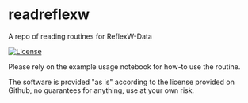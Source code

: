 # readreflexw
A repo of reading routines for ReflexW-Data

[![License](https://img.shields.io/github/license/GGDRriedel/readreflexw)](https://github.com/GGDRriedel/readreflexw/blob/main/LICENSE)



Please rely on the example usage notebook for how-to use the routine. 


The software is provided "as is" according to the license provided on Github, no guarantees for anything, use at your own risk. 